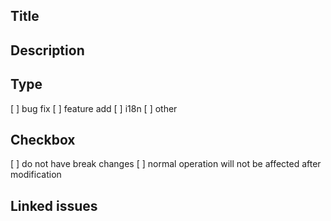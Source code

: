 ## Title

## Description

## Type
[ ] bug fix 
[ ] feature add 
[ ] i18n 
[ ] other 

## Checkbox
[ ] do not have break changes 
[ ] normal operation will not be affected after modification 

## Linked issues
<!-- if want to fix it, try fixes: #13>
